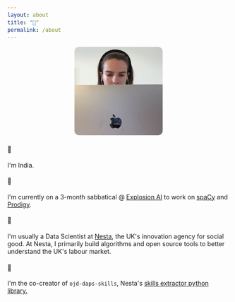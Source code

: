 ```yaml
---
layout: about
title: "👋"
permalink: /about
---
```


<div style="text-align:center">
  <img src="images/portrait.jpg" alt="me" style="border-radius: 10px;" width="200;" height="200;"/>
</div>

#### 👋
I'm India.

#### 🌱
I'm currently on a 3-month sabbatical @ [Explosion AI](https://explosion.ai) to work on [spaCy](https://spacy.io) and [Prodigy](https://prodi.gy). 

#### 🔎
I'm usually a Data Scientist at [Nesta](nesta.org.uk), the UK's innovation agency for social good. At Nesta, I primarily build algorithms and open source tools to better understand the UK's labour market. 

#### 🐍 
I'm the co-creator of `ojd-daps-skills`, Nesta's [skills extractor python library.](https://pypi.org/project/ojd-daps-skills/) 